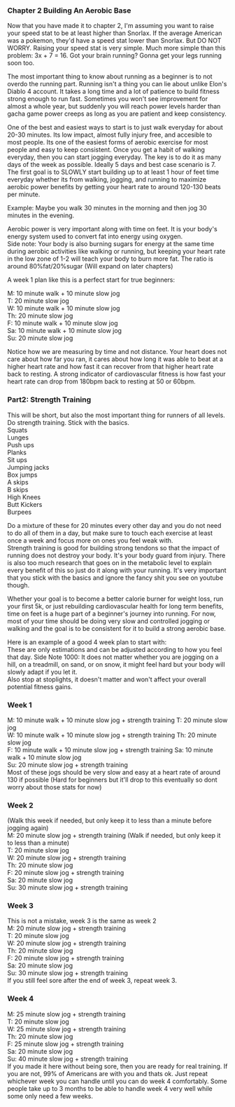 ### Chapter 2 Building An Aerobic Base

Now that you have made it to chapter 2, I'm assuming you want to raise your speed stat to be at least higher than Snorlax. If the average American was a pokemon, they'd have a speed stat lower than Snorlax. But DO NOT WORRY. Raising your speed stat is very simple. Much more simple than this problem: 3x + 7 = 16. Got your brain running? Gonna get your legs running soon too.

The most important thing to know about running as a beginner is to not overdo the running part. Running isn't a thing you can lie about unlike Elon's Diablo 4 account. It takes a long time and a lot of patience to build fitness strong enough to run fast. Sometimes you won't see improvement for almost a whole year, but suddenly you will reach power levels harder than gacha game power creeps as long as you are patient and keep consistency.

One of the best and easiest ways to start is to just walk everyday for about 20-30 minutes. Its low impact, almost fully injury free, and accesible to most people. Its one of the easiest forms of aerobic exercise for most people and easy to keep consistent. Once you get a habit of walking everyday, then you can start jogging everyday. The key is to do it as many days of the week as possible. Ideally 5 days and best case scenario is 7. The first goal is to SLOWLY start building up to at least 1 hour of feet time everyday whether its from walking, jogging, and running to maximize aerobic power benefits by getting your heart rate to around 120-130 beats per minute.  

Example: Maybe you walk 30 minutes in the morning and then jog 30 minutes in the evening. 

Aerobic power is very important along with time on feet. It is your body's energy system used to convert fat into energy using oxygen.  
Side note: Your body is also burning sugars for energy at the same time during aerobic activities like walking or running, but keeping your heart rate in the low zone of 1-2 will teach your body to burn more fat. The ratio is around 80%fat/20%sugar (Will expand on later chapters) 

A week 1 plan like this is a perfect start for true beginners:

M: 10 minute walk + 10 minute slow jog  
T: 20 minute slow jog  
W: 10 minute walk + 10 minute slow jog  
Th: 20 minute slow jog  
F: 10 minute walk + 10 minute slow jog  
Sa: 10 minute walk + 10 minute slow jog  
Su: 20 minute slow jog   

Notice how we are measuring by time and not distance. Your heart does not care about how far you ran, it cares about how long it was able to beat at a higher heart rate and how fast it can recover from that higher heart rate back to resting. A strong indicator of cardiovascular fitness is how fast your heart rate can drop from 180bpm back to resting at 50 or 60bpm.  

### Part2: Strength Training

This will be short, but also the most important thing for runners of all levels. Do strength training. Stick with the basics.  
Squats  
Lunges  
Push ups  
Planks  
Sit ups  
Jumping jacks  
Box jumps  
A skips  
B skips  
High Knees  
Butt Kickers  
Burpees  

Do a mixture of these for 20 minutes every other day and you do not need to do all of them in a day, but make sure to touch each exercise at least once a week and focus more on ones you feel weak with.  
Strength training is good for building strong tendons so that the impact of running does not destroy your body. It's your body guard from injury.
There is also too much research that goes on in the metabolic level to explain every benefit of this so just do it along with your running. It's very important that you stick with the basics and ignore the fancy shit you see on youtube though.

Whether your goal is to become a better calorie burner for weight loss, run your first 5k, or just rebuilding cardiovascular health for long term benefits, time on feet is a huge part of a beginner's journey into running. For now, most of your time should be doing very slow and controlled jogging or walking and the goal is to be consistent for it to build a strong aerobic base. 

Here is an example of a good 4 week plan to start with:  
These are only estimations and can be adjusted according to how you feel that day.
Side Note 1000: It does not matter whether you are jogging on a hill, on a treadmill, on sand, or on snow, it might feel hard but your body will slowly adapt if you let it.  
Also stop at stoplights, it doesn't matter and won't affect your overall potential fitness gains.
### Week 1

M: 10 minute walk + 10 minute slow jog + strength training
T: 20 minute slow jog  
W: 10 minute walk + 10 minute slow jog  + strength training
Th: 20 minute slow jog  
F: 10 minute walk + 10 minute slow jog  + strength training
Sa: 10 minute walk + 10 minute slow jog  
Su: 20 minute slow jog  + strength training  
Most of these jogs should be very slow and easy at a heart rate of around 130 if possible (Hard for beginners but it'll drop to this eventually so dont worry about those stats for now)

### Week 2

(Walk this week if needed, but only keep it to less than a minute before jogging again)  
M: 20 minute slow jog + strength training (Walk if needed, but only keep it to less than a minute)  
T: 20 minute slow jog  
W: 20 minute slow jog  + strength training  
Th: 20 minute slow jog  
F: 20 minute slow jog  + strength training  
Sa: 20 minute slow jog  
Su: 30 minute slow jog  + strength training  


### Week 3

This is not a mistake, week 3 is the same as week 2  
M: 20 minute slow jog + strength training  
T: 20 minute slow jog  
W: 20 minute slow jog  + strength training  
Th: 20 minute slow jog  
F: 20 minute slow jog  + strength training  
Sa: 20 minute slow jog  
Su: 30 minute slow jog  + strength training  
If you still feel sore after the end of week 3, repeat week 3.  

### Week 4

M: 25 minute slow jog + strength training  
T: 20 minute slow jog  
W: 25 minute slow jog  + strength training  
Th: 20 minute slow jog  
F: 25 minute slow jog  + strength training  
Sa: 20 minute slow jog  
Su: 40 minute slow jog  + strength training  
If you made it here without being sore, then you are ready for real training. If you are not, 99% of Americans are with you and thats ok. Just repeat whichever week you can handle until you can do week 4 comfortably. Some people take up to 3 months to be able to handle week 4 very well while some only need a few weeks.